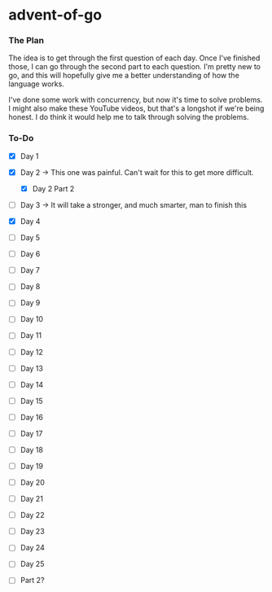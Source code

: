 # advent-of-go

### The Plan

The idea is to get through the first question of each day. Once I've finished those, I can go through the second part to each question. I'm pretty new to go, and this will hopefully give me a better understanding of how the language works. <br>

I've done some work with concurrency, but now it's time to solve problems. I might also make these YouTube videos, but that's a longshot if we're being honest. I do think it would help me to talk through solving the problems.

### To-Do

- [x] Day 1
- [x] Day 2 -> This one was painful. Can't wait for this to get more difficult.
  - [x] Day 2 Part 2
- [ ] Day 3 -> It will take a stronger, and much smarter, man to finish this
- [x] Day 4
- [ ] Day 5
- [ ] Day 6
- [ ] Day 7
- [ ] Day 8
- [ ] Day 9
- [ ] Day 10
- [ ] Day 11
- [ ] Day 12
- [ ] Day 13
- [ ] Day 14
- [ ] Day 15
- [ ] Day 16
- [ ] Day 17
- [ ] Day 18
- [ ] Day 19
- [ ] Day 20
- [ ] Day 21
- [ ] Day 22
- [ ] Day 23
- [ ] Day 24
- [ ] Day 25

- [ ] Part 2?
